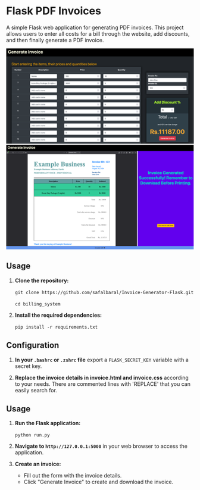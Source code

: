 # Flask PDF Invoices

A simple Flask web application for generating PDF invoices. This project allows users to enter all costs for a bill through the website, add discounts, and then finally generate a PDF invoice.

![Alt text](./images/BillGenerator.png)
![Alt text](./images/GeneratedBill.png)

## Usage

1. **Clone the repository:**

   `git clone https://github.com/safalbaral/Invoice-Generator-Flask.git`

   `cd billing_system`

2. **Install the required dependencies:**

   `pip install -r requirements.txt`

## Configuration

1. **In your `.bashrc` or `.zshrc` file** export a `FLASK_SECRET_KEY` variable with a secret key.

2. **Replace the invoice details in invoice.html and invoice.css** according to your needs. There are commented lines with 'REPLACE' that you can easily search for.

## Usage

1. **Run the Flask application:**

   `python run.py`

2. **Navigate to `http://127.0.0.1:5000`** in your web browser to access the application.

3. **Create an invoice:**
   - Fill out the form with the invoice details.
   - Click "Generate Invoice" to create and download the invoice.
